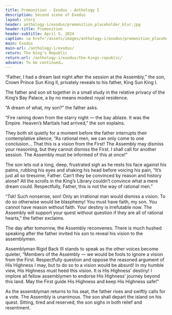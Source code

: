 ```yaml
---
title: Premonition - Exodus - Anthology I
description: Second scene of Exodus
layout: story
header: anthology-i/exodus/premonition_placeholder_blur.jpg
header-title: Premonition
header-subtitle: April 5, 2024
caption: <a href="/assets/images/anthology-i/exodus/premonition_placeholder.jpg" target="_blank">AI placeholder artwork</a> generated above using <a href="https://creator.nightcafe.studio/creation/ghrWAZc38NiRP4psCvOM" target="_blank">Juggernaut XL 8.0</a> — <a href="https://creativecommons.org/publicdomain/zero/1.0/" target="_blank">CC0 1.0</a>
main: Exodus
main-url: /anthology-i/exodus/
return: The King’s Republic
return-url: /anthology-i/exodus/the-kings-republic/
advance: To be continued…
---
```


“Father, I had a dream last night after the session at the Assembly,” the son, Crown Prince Sun King II, privately reveals to his father, King Sun King I.

The father and son sit together in a small study in the relative privacy of the King’s Bay Palace, a by no means modest royal residence.

“A dream of what, my son?” the father asks.

“Fire raining down from the starry night — the bay ablaze. It was the Empire. Heaven’s Martials had arrived,” the son explains.

They both sit quietly for a moment before the father interrupts their contemplative silence, “As rational men, we can only come to one conclusion… That this is a vision from the First! The Assembly may dismiss your reasoning, but they cannot dismiss the First. I shall call for another session. The Assembly must be informed of this at once!”

The son lets out a long, deep, frustrated sigh as he rests his face against his palms, rubbing his eyes and shaking his head before voicing his pain, “It’s just all so tiresome, Father. Can’t they be convinced by reason and history alone? All the scrolls in the King’s Library couldn’t convince what a mere dream could. Respectfully, Father, this is not the way of rational men.”

“Tsk! Such nonsense, son! Only an irrational man would dismiss a vision. To do so otherwise would be blasphemy! You must have faith, my son. You cannot have reason without faith. Your destiny is irrefutable now. The Assembly will support your quest without question if they are all of rational hearts,” the father exclaims.

The day after tomorrow, the Assembly reconvenes. There is much hushed speaking after the father invited his son to reveal his vision to the assemblymen.

Assemblyman Rigid Back III stands to speak as the other voices become quieter, “Members of the Assembly — we would be fools to ignore a vision from the First. Respectfully question and oppose the reasoned argument of His Highness I may, but to do so to a vision would be absurd! In my humble view, His Highness must heed this vision. It is His Highness’ destiny! I implore all fellow assemblymen to endorse His Highness’ journey beyond this land. May the First guide His Highness and keep His Highness safe!”

As the assemblyman returns to his seat, the father rises and swiftly calls for a vote. The Assembly is unanimous. The son shall depart the island on his quest. Sitting, tired and reserved, the son sighs in both relief and resentment.